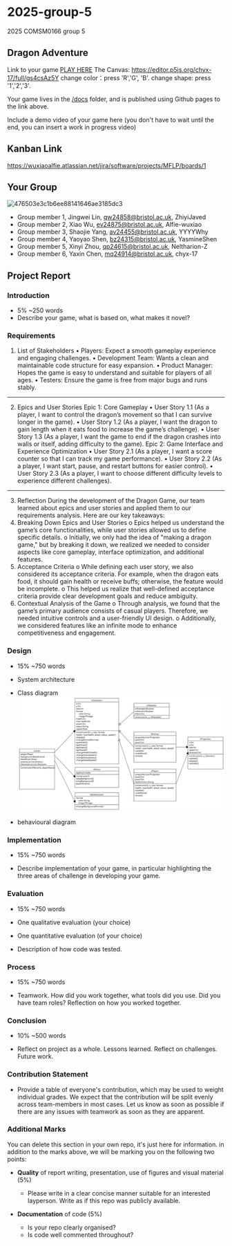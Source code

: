 # 2025-group-5
2025 COMSM0166 group 5

## Dragon Adventure

Link to your game [PLAY HERE](https://peteinfo.github.io/COMSM0166-project-template/)
The Canvas: https://editor.p5js.org/chyx-17/full/gs4csAz5Y
change color：press 'R','G', 'B'.
change shape: press '1','2','3'.

Your game lives in the [/docs](/docs) folder, and is published using Github pages to the link above.

Include a demo video of your game here (you don't have to wait until the end, you can insert a work in progress video)

## Kanban Link
https://wuxiaoalfie.atlassian.net/jira/software/projects/MFLP/boards/1

## Your Group

![476503e3c1b6ee88141646ae3185dc3](https://github.com/user-attachments/assets/c2967a31-532e-441b-b989-8fff3739c796)

- Group member 1, Jingwei Lin, qw24858@bristol.ac.uk, ZhiyiJaved
- Group member 2, Xiao Wu, ev24875@bristol.ac.uk, Alfie-wuxiao
- Group member 3, Shaojie Yang, av24455@bristol.ac.uk, YYYYWhy
- Group member 4, Yaoyao Shen, bz24315@bristol.ac.uk, YasmineShen
- Group member 5, Xinyi Zhou, qp24615@bristol.ac.uk, Neltharion-Z
- Group member 6, Yaxin Chen, mq24914@bristol.ac.uk, chyx-17

## Project Report

### Introduction

- 5% ~250 words 
- Describe your game, what is based on, what makes it novel? 

### Requirements 
1. List of Stakeholders
•	Players: Expect a smooth gameplay experience and engaging challenges.
•	Development Team: Wants a clean and maintainable code structure for easy expansion.
•	Product Manager: Hopes the game is easy to understand and suitable for players of all ages.
•	Testers: Ensure the game is free from major bugs and runs stably.
________________________________________
2. Epics and User Stories
Epic 1: Core Gameplay
•	User Story 1.1 (As a player, I want to control the dragon’s movement so that I can survive longer in the game).
•	User Story 1.2 (As a player, I want the dragon to gain length when it eats food to increase the game’s challenge).
•	User Story 1.3 (As a player, I want the game to end if the dragon crashes into walls or itself, adding difficulty to the game).
Epic 2: Game Interface and Experience Optimization
•	User Story 2.1 (As a player, I want a score counter so that I can track my game performance).
•	User Story 2.2 (As a player, I want start, pause, and restart buttons for easier control).
•	User Story 2.3 (As a player, I want to choose different difficulty levels to experience different challenges).
________________________________________
3. Reflection
During the development of the Dragon Game, our team learned about epics and user stories and applied them to our requirements analysis. Here are our key takeaways:
1.	Breaking Down Epics and User Stories
o	Epics helped us understand the game’s core functionalities, while user stories allowed us to define specific details.
o	Initially, we only had the idea of "making a dragon game," but by breaking it down, we realized we needed to consider aspects like core gameplay, interface optimization, and additional features.
2.	Acceptance Criteria
o	While defining each user story, we also considered its acceptance criteria. For example, when the dragon eats food, it should gain health or receive buffs; otherwise, the feature would be incomplete.
o	This helped us realize that well-defined acceptance criteria provide clear development goals and reduce ambiguity.
3.	Contextual Analysis of the Game
o	Through analysis, we found that the game’s primary audience consists of casual players. Therefore, we needed intuitive controls and a user-friendly UI design.
o	Additionally, we considered features like an infinite mode to enhance competitiveness and engagement.


### Design

- 15% ~750 words 
- System architecture
- Class diagram
![](./homework/week5/classUML.png)

- behavioural diagram

### Implementation

- 15% ~750 words

- Describe implementation of your game, in particular highlighting the three areas of challenge in developing your game. 

### Evaluation

- 15% ~750 words

- One qualitative evaluation (your choice) 

- One quantitative evaluation (of your choice) 

- Description of how code was tested. 

### Process 

- 15% ~750 words

- Teamwork. How did you work together, what tools did you use. Did you have team roles? Reflection on how you worked together. 

### Conclusion

- 10% ~500 words

- Reflect on project as a whole. Lessons learned. Reflect on challenges. Future work. 

### Contribution Statement

- Provide a table of everyone's contribution, which may be used to weight individual grades. We expect that the contribution will be split evenly across team-members in most cases. Let us know as soon as possible if there are any issues with teamwork as soon as they are apparent. 

### Additional Marks

You can delete this section in your own repo, it's just here for information. in addition to the marks above, we will be marking you on the following two points:

- **Quality** of report writing, presentation, use of figures and visual material (5%) 
  - Please write in a clear concise manner suitable for an interested layperson. Write as if this repo was publicly available.

- **Documentation** of code (5%)

  - Is your repo clearly organised? 
  - Is code well commented throughout?
